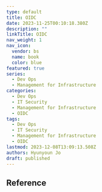```yaml
---
type: default
title: OIDC
date: 2023-11-25T00:10:18.380Z
description: ""
linkTitle: OIDC
nav_weight: 1
nav_icon:
  vendor: bs
  name: book
  color: blue
featured: true
series:
  - Dev Ops
  - Management for Infrastructure
categories:
  - Dev Ops
  - IT Security
  - Management for Infrastructure
  - OIDC
tags:
  - Dev Ops
  - IT Security
  - Management for Infrastructure
  - OIDC
lastmod: 2023-12-08T13:09:13.508Z
authors: Hyunyoun Jo
draft: published
---
```


## Reference
